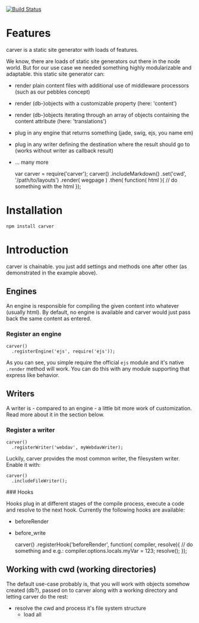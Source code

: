 [![Build Status](https://travis-ci.org/caminio/sitter.png)](https://travis-ci.org/caminio/sitter)

# Features

carver is a static site generator with loads of features.

We know, there are loads of static site generators out there in the node world. But for our 
use case we needed something highly modularizable and adaptable. this static site generator
can:

* render plain content files with additional use of middleware processors (such as our pebbles concept)
* render (db-)objects with a customizable property (here: 'content')
* render (db-)objects iterating through an array of objects containing the content attribute (here: 'translations')
* plug in any engine that returns something (jade, swig, ejs, you name em)
* plug in any writer defining the destination where the result should go to (works without writer as callback result)
* ... many more

    var carver = require('carver');
    carver()
      .includeMarkdown()
      .set('cwd', '/path/to/layouts')
      .render( wegpage )
      .then( function( html ){
        // do something with the html
      });

# Installation

    npm install carver

# Introduction

carver is chainable. you just add settings and methods one after other (as demonstrated in the example above).

## Engines

An engine is responsible for compiling the given content into whatever (usually html). By default, no engine is
available and carver would just pass back the same content as entered.

### Register an engine

    carver()
      .registerEngine('ejs', require('ejs'));

As you can see, you simple require the official ``ejs`` module and it's native ``.render`` method will work. You can
do this with any module supporting that express like behavior.

## Writers

A writer is - compared to an engine - a little bit more work of customization. Read more about it in the section below.

### Register a writer

    carver()
      .registerWriter('webdav', myWebdavWriter);

Luckily, carver provides the most common writer, the filesystem writer. Enable it with:

    carver()
      .includeFileWriter();


###<a name='hooks'></a> Hooks

Hooks plug in at different stages of the compile process, execute a code and resolve to the next hook.
Currently the following hooks are available:

* beforeRender
* before_write

    carver()
      .registerHook('beforeRender', function( compiler, resolve){ 
        // do something and e.g.: 
        compiler.options.locals.myVar = 123;
        resolve();
      });


## Working with cwd (working directories)

The default use-case probably is, that you will work with objects somehow created (db?), passed on to carver along with a 
working directory and letting carver do the rest:

* resolve the cwd and process it's file system structure
  * load all <template>.hooks.js and <template>.<engine>
  * register their hooks
* check the passed in object for translations (manyKey) and recursively instantiate a compiler for each translation

### a <template>.hooks.js file

A typical .hooks.js file looks like this:

    module.exports.beforeRender = function( compiler, resolve ){
      compiler.content = compiler.content.toLowerCase();
      resolve();
    }

A hook function is internally wrapped with a RSVP promise. That's why we call the callback ``response``. Currently, the
<template>.hooks.js file will only be processed for any of the available [hook names](#hooks).

## Working with objects

Also a common use-case is to not pass the text content but objects with fields containing these contents. That simplifies
the syntax, as you might want the object to be available for further processing within carver.

### .referTo

With ``.referTo( obj )``, 
